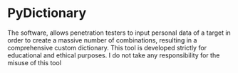 # PyDictionary
The software, allows penetration testers to input personal data of a target in order to create a massive number of combinations, resulting in a comprehensive custom dictionary. This tool is developed strictly for educational and ethical purposes. I do not take any responsibility for the misuse of this tool

